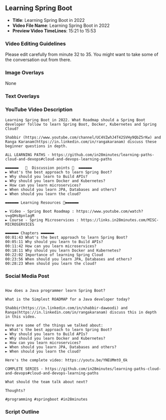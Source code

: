 ##  Learning Spring Boot

- **Title**: Learning Spring Boot in 2022
- **Video File Name**: Learning Spring Boot in 2022
- **Preview Video TimeLines**: 15:21 to 15:53

### Video Editing Guidelines

Please edit carefully from minute 32 to 35. You might want to take some of the conversation out from there.

### Image Overlays

None

### Text Overlays


### YouTube Video Description

```
Learning Spring Boot in 2022. What Roadmap should a Spring Boot developer follow to learn Spring Boot, Docker, Kubernetes and Spring Cloud?

Shabbir (https://www.youtube.com/channel/UC4VZwhJ4T42SVHy9QbZ5rKw) and Ranga Karanam(https://in.linkedin.com/in/rangakaranam) discuss these beginner questions in depth.

ALL LEARNING PATHS - https://github.com/in28minutes/learning-paths-cloud-and-devops#cloud-and-devops-learning-paths

▬▬▬▬▬▬   💎  Discussion points 💎  ▬▬▬▬▬▬ 
► What's the best approach to learn Spring Boot?
► Why should you learn to Build APIs?
► Why should you learn Docker and Kubernetes?
► How can you learn microservices?
► When should you learn JPA, Databases and others?
► When should you learn the cloud?

▬▬▬▬▬▬ Learning Resources 🔗▬▬▬▬▬▬ 

► Video - Spring Boot Roadmap : https://www.youtube.com/watch?v=gQHs8pnlagM
► Course - Spring Microservices : https://links.in28minutes.com/MISC-MICROSERVICES

▬▬▬▬▬▬ Chapters ▬▬▬▬▬▬ 
00:01:43 What's the best approach to learn Spring Boot?
00:05:11 Why should you learn to Build APIs?
00:11:42 How can you learn microservices?
00:18:11 Why should you learn Docker and Kubernetes? 
00:22:02 Importance of learning Spring Cloud
00:23:56 When should you learn JPA, Databases and others?
00:28:23 When should you learn the cloud?

```

### Social Media Post

```

How does a Java programmer learn Spring Boot?

What is the Simplest ROADMAP for a Java developer today?

Shabbir(https://in.linkedin.com/in/shabbir-dawoodi) and Ranga(https://in.linkedin.com/in/rangakaranam) discuss this in depth in this video.

Here are some of the things we talked about:
► What's the best approach to learn Spring Boot?
► Why should you learn to Build APIs?
► Why should you learn Docker and Kubernetes?
► How can you learn microservices?
► When should you learn JPA, Databases and others?
► When should you learn the cloud?

Here's the complete video: https://youtu.be/YNEUMmtO_6k

COMPLETE SERIES - https://github.com/in28minutes/learning-paths-cloud-and-devops#cloud-and-devops-learning-paths

What should the team talk about next? 

Thoughts?

#programming #springboot #in28minutes
```


### Script Outline

```
```